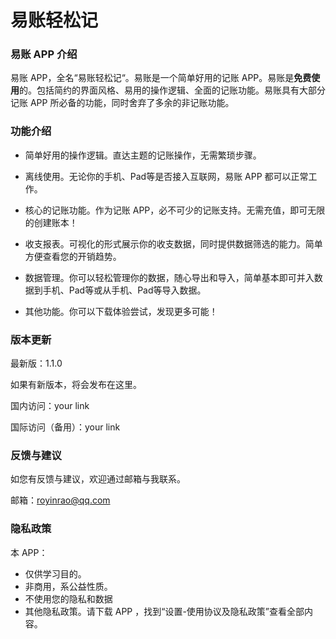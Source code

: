 # 易账轻松记



### 易账 APP 介绍

易账 APP，全名“易账轻松记“。易账是一个简单好用的记账 APP。易账是**免费使用**的。包括简约的界面风格、易用的操作逻辑、全面的记账功能。易账具有大部分记账 APP 所必备的功能，同时舍弃了多余的非记账功能。



### 功能介绍

* 简单好用的操作逻辑。直达主题的记账操作，无需繁琐步骤。
* 离线使用。无论你的手机、Pad等是否接入互联网，易账 APP 都可以正常工作。

* 核心的记账功能。作为记账 APP，必不可少的记账支持。无需充值，即可无限的创建账本！
* 收支报表。可视化的形式展示你的收支数据，同时提供数据筛选的能力。简单方便查看您的开销趋势。
* 数据管理。你可以轻松管理你的数据，随心导出和导入，简单基本即可并入数据到手机、Pad等或从手机、Pad等导入数据。
* 其他功能。你可以下载体验尝试，发现更多可能！



### 版本更新

最新版：1.1.0

如果有新版本，将会发布在这里。

国内访问：your link

国际访问（备用）：your link



### 反馈与建议

如您有反馈与建议，欢迎通过邮箱与我联系。

邮箱：royinrao@qq.com



### 隐私政策

本 APP：

* 仅供学习目的。
* 非商用，系公益性质。
* 不使用您的隐私和数据
* 其他隐私政策。请下载 APP ，找到“设置-使用协议及隐私政策”查看全部内容。



